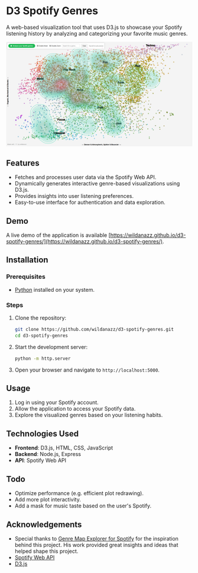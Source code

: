 # D3 Spotify Genres

A web-based visualization tool that uses D3.js to showcase your Spotify listening history by analyzing and categorizing your favorite music genres.

![Spotify Genres](./data/image.png)

## Features

- Fetches and processes user data via the Spotify Web API.
- Dynamically generates interactive genre-based visualizations using D3.js.
- Provides insights into user listening preferences.
- Easy-to-use interface for authentication and data exploration.

## Demo

A live demo of the application is available [https://wildanazz.github.io/d3-spotify-genres/](https://wildanazz.github.io/d3-spotify-genres/).

## Installation

### Prerequisites

- [Python](https://www.python.org/) installed on your system.

### Steps

1. Clone the repository:
   ```bash
   git clone https://github.com/wildanazz/d3-spotify-genres.git
   cd d3-spotify-genres
   ```

2. Start the development server:
   ```bash
   python -m http.server
   ```

3. Open your browser and navigate to `http://localhost:5000`.

## Usage

1. Log in using your Spotify account.
2. Allow the application to access your Spotify data.
3. Explore the visualized genres based on your listening habits.

## Technologies Used

- **Frontend**: D3.js, HTML, CSS, JavaScript
- **Backend**: Node.js, Express
- **API**: Spotify Web API

## Todo

- Optimize performance (e.g. efficient plot redrawing).
- Add more plot interactivity.
- Add a mask for music taste based on the user's Spotify.

## Acknowledgements

- Special thanks to [Genre Map Explorer for Spotify](https://github.com/username/repository) for the inspiration behind this project. His work provided great insights and ideas that helped shape this project.
- [Spotify Web API](https://developer.spotify.com/documentation/web-api/)
- [D3.js](https://d3js.org/)
